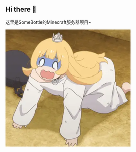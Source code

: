 ## Hi there 👋

这里是SomeBottle的Minecraft服务器项目~

![hime_scared](https://raw.githubusercontent.com/Bottle-M/.github/main/hime_scared.webp)  

